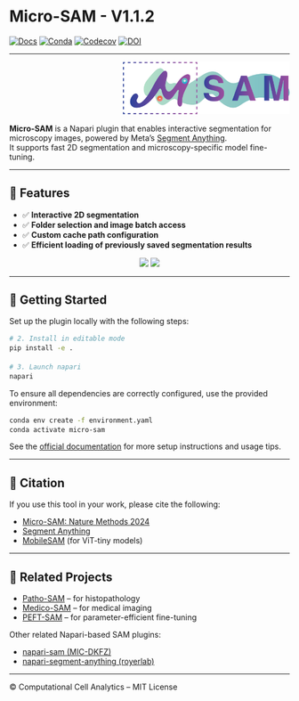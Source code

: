 # Micro-SAM - V1.1.2

[![Docs](https://shields.mitmproxy.org/badge/docs-pdoc.dev-brightgreen.svg)](https://computational-cell-analytics.github.io/micro-sam/)
[![Conda](https://anaconda.org/conda-forge/micro_sam/badges/version.svg)](https://anaconda.org/conda-forge/micro_sam)
[![Codecov](https://codecov.io/gh/computational-cell-analytics/micro-sam/graph/badge.svg?token=7ETPP5CABP)](https://codecov.io/gh/computational-cell-analytics/micro-sam)
[![DOI](https://zenodo.org/badge/DOI/10.5281/zenodo.7919746.svg)](https://doi.org/10.5281/zenodo.7919746)

---

<p align="right">
  <img src="https://github.com/computational-cell-analytics/micro-sam/blob/master/doc/logo/logo_and_text.png" width="300">
</p>

**Micro-SAM** is a Napari plugin that enables interactive segmentation for microscopy images, powered by Meta’s [Segment Anything](https://segment-anything.com/).  
It supports fast 2D segmentation and microscopy-specific model fine-tuning.

---

## 🔧 Features

- ✅ **Interactive 2D segmentation**
- ✅ **Folder selection and image batch access**
- ✅ **Custom cache path configuration**
- ✅ **Efficient loading of previously saved segmentation results**

<p align="center">
  <img src="https://github.com/computational-cell-analytics/micro-sam/assets/4263537/d04cb158-9f5b-4460-98cd-023c4f19cccd" width="250">
  <img src="https://github.com/computational-cell-analytics/micro-sam/assets/4263537/dfca3d9b-dba5-440b-b0f9-72a0683ac410" width="250">
</p>

---

## 🚀 Getting Started

Set up the plugin locally with the following steps:

```bash
# 2. Install in editable mode
pip install -e .

# 3. Launch napari
napari
```

To ensure all dependencies are correctly configured, use the provided environment:

```bash
conda env create -f environment.yaml
conda activate micro-sam
```

See the [official documentation](https://computational-cell-analytics.github.io/micro-sam/) for more setup instructions and usage tips.

---

## 📖 Citation

If you use this tool in your work, please cite the following:

- [Micro-SAM: Nature Methods 2024](https://www.nature.com/articles/s41592-024-02580-4)  
- [Segment Anything](https://arxiv.org/abs/2304.02643)  
- [MobileSAM](https://arxiv.org/abs/2306.14289) (for ViT-tiny models)

---

## 🔬 Related Projects

- [Patho-SAM](https://github.com/computational-cell-analytics/patho-sam) – for histopathology
- [Medico-SAM](https://github.com/computational-cell-analytics/medico-sam) – for medical imaging
- [PEFT-SAM](https://github.com/computational-cell-analytics/peft-sam) – for parameter-efficient fine-tuning

Other related Napari-based SAM plugins:
- [napari-sam (MIC-DKFZ)](https://github.com/MIC-DKFZ/napari-sam)
- [napari-segment-anything (royerlab)](https://github.com/royerlab/napari-segment-anything)

---

© Computational Cell Analytics – MIT License
